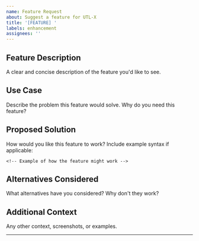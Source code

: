 ```yaml
---
name: Feature Request
about: Suggest a feature for UTL-X
title: '[FEATURE] '
labels: enhancement
assignees: ''
---
```


## Feature Description

A clear and concise description of the feature you'd like to see.

## Use Case

Describe the problem this feature would solve. Why do you need this feature?

## Proposed Solution

How would you like this feature to work? Include example syntax if applicable:

```utlx
<!-- Example of how the feature might work -->
```

## Alternatives Considered

What alternatives have you considered? Why don't they work?

## Additional Context

Any other context, screenshots, or examples.

---

